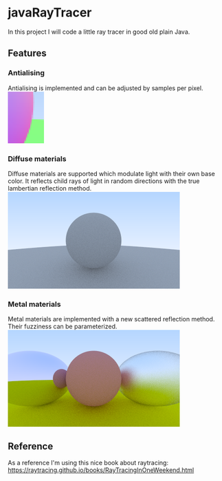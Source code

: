 # javaRayTracer

In this project I will code a little ray tracer in good old plain Java.

## Features
### Antialising
Antialising is implemented and can be adjusted by samples per pixel.\
![Antialising!](docs/antialising.png)

### Diffuse materials
Diffuse materials are supported which modulate light with their own base color. It reflects child rays of light in random directions with the true lambertian reflection method.\
![Diffuse Material!](docs/diffusemat.png)

### Metal materials
Metal materials are implemented with a new scattered reflection method. Their fuzziness can be parameterized.\
 ![Diffuse Material!](docs/metalmat.png)
## Reference
As a reference I'm using this nice book about raytracing: https://raytracing.github.io/books/RayTracingInOneWeekend.html

